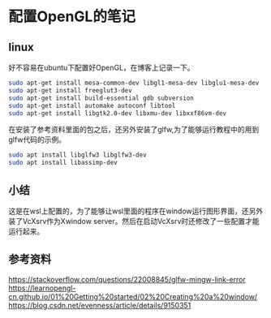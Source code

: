 # 配置OpenGL的笔记

## linux

好不容易在ubuntu下配置好OpenGL，在博客上记录一下。


```sh
sudo apt-get install mesa-common-dev libgl1-mesa-dev libglu1-mesa-dev
sudo apt-get install freeglut3-dev
sudo apt-get install build-essential gdb subversion
sudo apt-get install automake autoconf libtool
sudo apt-get install libgtk2.0-dev libxmu-dev libxxf86vm-dev
```

在安装了参考资料里面的包之后，还另外安装了glfw,为了能够运行教程中的用到glfw代码的示例。

```sh
sudo apt install libglfw3 libglfw3-dev
sudo apt install libassimp-dev
```

## 小结

这是在wsl上配置的，为了能够让wsl里面的程序在window运行图形界面，还另外装了VcXsrv作为Xwindow server。然后在启动VcXsrv时还修改了一些配置才能运行起来。



## 参考资料

https://stackoverflow.com/questions/22008845/glfw-mingw-link-error
https://learnopengl-cn.github.io/01%20Getting%20started/02%20Creating%20a%20window/
https://blog.csdn.net/evenness/article/details/9150351